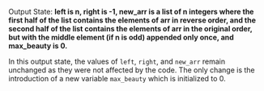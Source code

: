 Output State: **left is n, right is -1, new_arr is a list of n integers where the first half of the list contains the elements of arr in reverse order, and the second half of the list contains the elements of arr in the original order, but with the middle element (if n is odd) appended only once, and max_beauty is 0.**

In this output state, the values of `left`, `right`, and `new_arr` remain unchanged as they were not affected by the code. The only change is the introduction of a new variable `max_beauty` which is initialized to 0.